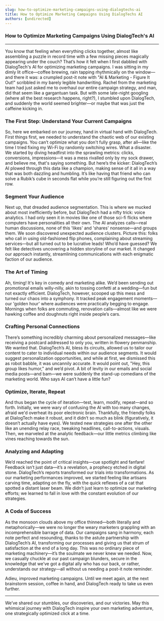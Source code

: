 ```yaml
---
slug: how-to-optimize-marketing-campaigns-using-dialogtechs-ai
title: How to Optimize Marketing Campaigns Using DialogTechs AI
authors: [undirected]
---
```



### How to Optimize Marketing Campaigns Using DialogTech's AI

---

You know that feeling when everything clicks together, almost like assembling a puzzle in record time with a few missing pieces magically appearing under the couch? That’s how it felt when I first dabbled with DialogTech's AI for optimizing marketing campaigns. I was sitting in my dimly lit office—coffee brewing, rain tapping rhythmically on the window—and there it was: a crumpled post-it note with "AI & Marketing - Figure It Out!" scribbled in my barely legible handwriting. Rachel from the marketing team had just asked me to overhaul our entire campaign strategy, and man, did that seem like a gargantuan task. But with some late-night googling (where all the best research happens, right?), I stumbled upon DialogTech, and suddenly the world seemed brighter—or maybe that was just the caffeine kicking in.

### The First Step: Understand Your Current Campaigns

So, here we embarked on our journey, hand in virtual hand with DialogTech. First things first, we needed to understand the chaotic web of our existing campaigns. You can’t optimize what you don't fully grasp, after all—like the time I tried fixing my Wi-Fi by randomly switching wires. What a disaster. We started by diving headfirst into the sprawling metrics: clicks, conversions, impressions—it was a mess rivalled only by my sock drawer, and believe me, that's saying something. But here’s the kicker: DialogTech’s AI plowed through this data like a champion, making sense of it all in a way that was both dazzling and humbling. It’s like having that friend who can solve a Rubik’s cube in seconds flat while you’re still figuring out the first row.

### Segment Your Audience

Next up, that dreaded audience segmentation. This is where we mucked about most inefficiently before, but DialogTech had a nifty trick: voice analytics. I had only seen it in movies like one of those sci-fi flicks where computers have personalities all their own. The AI analyzes calls—real human discussions, none of this 'likes' and 'shares' nonsense—and groups them. We soon discovered unexpected audience clusters. Picture this: folks who call in using old-fashioned flip phones, complaining about streaming services—but all turned out to be lucrative leads! Who’d have guessed? We felt like detectives uncovering a hidden storyline of our market. It changed our approach instantly, streamlining communications with each enigmatic faction of our audience.

### The Art of Timing

Ah, timing! It's key in comedy and marketing alike. We’d been sending out promotional emails willy-nilly, akin to tossing confetti at a wedding—fun but not exactly efficient. DialogTech, however, scooped up this mess and turned our chaos into a symphony. It tracked peak engagement moments—our 'golden hour' where audiences were practically begging to engage. Mornings when folks are commuting, renovation calls—almost like we were hawking coffee and doughnuts right inside people’s cars.

### Crafting Personal Connections

There’s something incredibly charming about personalized messages—like receiving a postcard addressed to only you, written in flowery penmanship. We wanted that. DialogTech’s AI, bless its circuits, allowed us to tailor our content to cater to individual needs within our audience segments. It would suggest personalization opportunities, and while at first, we dismissed this as robot babble, it was uncannily accurate. It would point out, "Hey, this group likes humor," and we’d pivot. A bit of levity in our emails and social media posts—and bam—we were suddenly the stand-up comedians of the marketing world. Who says AI can’t have a little fun?

### Optimize, Iterate, Repeat

And thus began the cycle of iteration—test, learn, modify, repeat—and so forth. Initially, we were wary of confusing the AI with too many changes, afraid we'd overheat its poor electronic brain. Thankfully, the friendly folks at DialogTech make it robust, and it didn’t so much as blink (figuratively, it doesn’t actually have eyes). We tested new strategies one after the other like an unending relay race, tweaking headlines, call-to-actions, visuals. Then, we marveled at the analytic feedback—our little metrics climbing like vines reaching towards the sun.

### Analyzing and Adapting

We’d reached the point of critical insights—cue spotlight and fanfare! Feedback isn’t just data—it’s a revelation, a prophecy etched in digital stone. DialogTech’s reports transformed our trials into transformations. As our marketing performances improved, we started feeling like artisans carving time, adapting on the fly, with the quick reflexes of a cat that spotted a distant laser beam. We didn’t just learn to optimize our marketing efforts; we learned to fall in love with the constant evolution of our strategies.

### A Coda of Success

As the monsoon clouds above my office thinned—both literally and metaphorically—we were no longer the weary marketers grappling with an incomprehensible barrage of data. Our campaigns sang in harmony, each note perfect and resounding, thanks to the astute partnership with DialogTech’s AI, transforming our processes and giving us that strum of satisfaction at the end of a long day. This was no ordinary piece of marketing machinery—it’s the soulmate we never knew we needed. Now, we casually chuckle at our past campaign blunders, secure in the knowledge that we’ve got a digital ally who has our back, or rather, understands our strategy—all without us needing a post-it note reminder.

Adieu, improved marketing campaigns. Until we meet again, at the next brainstorm session, coffee in hand, and DialogTech ready to take us even further.

--- 

We’ve shared our stumbles, our discoveries, and our victories. May this whimsical journey with DialogTech inspire your own marketing adventure, one strategically optimized click at a time.